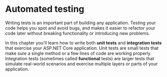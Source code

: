 # Automated testing
Writing tests is an important part of building any application. Testing your code helps you spot and avoid bugs, and makes it easier to refactor your code later without breaking functionality or introducing new problems.

In this chapter you'll learn how to write both **unit tests** and **integration tests** that exercise your ASP.NET Core application. Unit tests are small tests that make sure a single method or a few lines of code are working properly. Integration tests (sometimes called **functional** tests) are larger tests that simulate real-world scenarios and exercise multiple layers or parts of your application.
